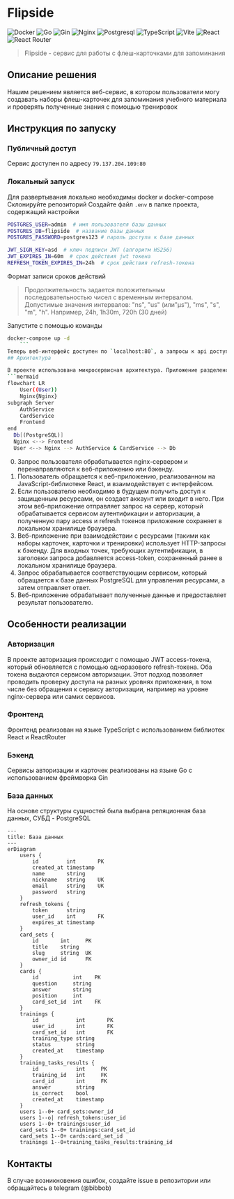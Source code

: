 # Flipside
![Docker](https://img.shields.io/badge/docker-%230db7ed.svg?style=for-the-badge&logo=docker&logoColor=white) ![Go](https://img.shields.io/badge/go-%2300ADD8.svg?style=for-the-badge&logo=go&logoColor=white) ![Gin](https://img.shields.io/badge/gin-%23008ECF.svg?style=for-the-badge&logo=gin&logoColor=white) ![Nginx](https://img.shields.io/badge/nginx-%23009639.svg?style=for-the-badge&logo=nginx&logoColor=white)
![Postgresql](https://img.shields.io/badge/postgresql-%23316192.svg?style=for-the-badge&logo=postgresql&logoColor=white)
![TypeScript](https://img.shields.io/badge/typescript-%23007ACC.svg?style=for-the-badge&logo=typescript&logoColor=white) ![Vite](https://img.shields.io/badge/vite-%23646CFF.svg?style=for-the-badge&logo=vite&logoColor=white) ![React](https://img.shields.io/badge/react-%2320232a.svg?style=for-the-badge&logo=react&logoColor=%2361DAFB) ![React Router](https://img.shields.io/badge/React_Router-CA4245?style=for-the-badge&logo=react-router&logoColor=white)

> Flipside - сервис для работы с флеш-карточками для запоминания
## Описание решения

Нашим решением является веб-сервис, в котором пользователи могу создавать наборы флеш-карточек для запоминания учебного материала и проверять полученные знания с помощью тренировок

## Инструкция по запуску

### Публичный доступ
Сервис доступен по адресу `79.137.204.109:80`
### Локальный запуск
Для развертывания локально необходимы docker и docker-compose
Склонируйте репозиторий
Создайте файл `.env` в папке проекта, содержащий настройки
```bash
POSTGRES_USER=admin  # имя пользователя базы данных
POSTGRES_DB=flipside  # название базы данных
POSTGRES_PASSWORD=postgres123 # пароль доступа к базе данных

JWT_SIGN_KEY=asd  # ключ подписи JWT (алгоритм HS256)
JWT_EXPIRES_IN=60m  # срок действия jwt токена
REFRESH_TOKEN_EXPIRES_IN=24h  # срок действия refresh-токена
```

Формат записи сроков действий

> Продолжительность задается положительным последовательностью чисел с временным интервалом. Допустимые значения интервалов: "ns", "us" (или"µs"), "ms", "s", "m", "h". Например, 24h, 1h30m, 720h (30 дней)

Запустите с помощью команды
```bash
docker-compose up -d
    ```
Теперь веб-интерфейс доступен по `localhost:80`, а запросы к api доступны по `localhost:80/api`
## Архитектура

В проекте использована микросервисная архитектура. Приложение разделено на сервис аутентификации и авторизации и сервис работы с карточками, которые в свою очередь взаимодействуют с базой данных
```mermaid
flowchart LR
	User((User))
	Nginx{Nginx}
subgraph Server
	AuthService
	CardService
	Frontend
end
  Db[(PostgreSQL)]
  Nginx <--> Frontend
  User <--> Nginx --> AuthService & CardService --> Db
```
0.  Запрос пользователя обрабатывается nginx-сервером и перенаправляются к веб-приложению или бэкенду.
1. Пользователь обращается к веб-приложению, реализованном на JavaScript-библиотеке React, и взаимодействует с интерфейсом. 
2. Если пользователю необходимо в будущем получить доступ к защищенным ресурсами, он создает аккаунт или входит в него. При этом веб-приложение отправляет запрос на сервер, который обрабатывается сервисом аутентификации и авторизации, а полученную пару access и refresh токенов приложение сохраняет в локальном хранилище браузера. 
3. Веб-приложение при взаимодействии с ресурсами (такими как наборы карточек, карточки и тренировки) использует HTTP-запросы к бэкенду. Для входных точек, требующих аутентификации, в заголовки запроса добавляется access-token, сохраненный ранее в локальном хранилище браузера. 
4. Запрос обрабатывается соответствующим сервисом, который обращается к базе данных PostgreSQL для управления ресурсами, а затем отправляет ответ. 
5. Веб-приложение обрабатывает полученные данные и предоставляет результат пользователю. 
## Особенности реализации

### Авторизация
В проекте авторизация происходит с помощью JWT access-токена, который обновляется с помощью одноразового refresh-токена. Оба токена выдаются сервисом авторизации. Этот подход позволяет проводить проверку доступа на разных уровнях приложения, в том числе без обращения к сервису авторизации, например на уровне nginx-сервера или самих сервисов.
### Фронтенд
Фронтенд реализован на языке TypeScript с использованием библиотек React и ReactRouter
### Бэкенд
Сервисы авторизации и карточек реализованы на языке Go с использованием фреймворка Gin
### База данных
На основе структуры сущностей была выбрана реляционная база данных, СУБД - PostgreSQL
```mermaid
---
title: База данных
---
erDiagram
    users {
        id         int       PK
        created_at timestamp
        name       string
        nickname   string    UK
        email      string    UK
        password   string       
    }
    refresh_tokens {
        token      string
        user_id    int       FK
        expires_at timestamp
    }
    card_sets {
        id       int     PK
        title    string
        slug     string  UK
        owner_id id      FK
    }
    cards {
        id           int    PK
        question     string
        answer       string
        position     int
        card_set_id  int    FK
    }
    trainings {
        id            int       PK
        user_id       int       FK
        card_set_id   int       FK
        training_type string
		status        string 
        created_at    timestamp
    }
    training_tasks_results {
        id            int     PK
        training_id   int     FK
        card_id       int     FK
        answer        string
        is_correct    bool
        created_at    timestamp
    }
    users 1--0+ card_sets:owner_id
    users 1--o| refresh_tokens:user_id
    users 1--0+ trainings:user_id
    card_sets 1--0+ trainings:card_set_id
    card_sets 1--0+ cards:card_set_id
    trainings 1--0+training_tasks_results:training_id
```

## Контакты
В случае возникновения ошибок, создайте issue в репозитории или обращайтесь в telegram (@bibbob)
